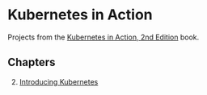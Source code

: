 # Kubernetes in Action
Projects from the [Kubernetes in Action, 2nd Edition](https://www.manning.com/books/kubernetes-in-action-second-edition) book.

## Chapters
2. [Introducing Kubernetes](./chapter02)
